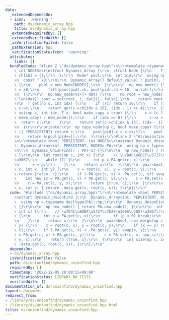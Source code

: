 ```yaml
---
data:
  _extendedDependsOn:
  - icon: ':warning:'
    path: ds/dynamic_array.hpp
    title: ds/dynamic_array.hpp
  _extendedRequiredBy: []
  _extendedVerifiedWith: []
  _isVerificationFailed: false
  _pathExtension: hpp
  _verificationStatusIcon: ':warning:'
  attributes:
    links: []
  bundledCode: "#line 2 \"ds/dynamic_array.hpp\"\n\r\ntemplate <typename T, bool PERSISTENT,\
    \ int NODES>\r\nstruct Dynamic_Array {\r\n  struct Node {\r\n    T x;\r\n    Node*\
    \ ch[16] = {};\r\n  };\r\n  Node* pool;\r\n  int pid;\r\n  using np = Node*;\r\
    \n  const T x0;\r\n\r\n  Dynamic_Array(T default_value) : pid(0), x0(default_value)\
    \ {\r\n    pool = new Node[NODES];\r\n  }\r\n\r\n  np new_node() {\r\n    pool[pid].x\
    \ = x0;\r\n    fill(pool[pid].ch, pool[pid].ch + 16, nullptr);\r\n    return &(pool[pid++]);\r\
    \n  }\r\n\r\n  np new_node(vc<T> dat) {\r\n    np root = new_node();\r\n    FOR(i,\
    \ len(dat)) root = set(root, i, dat[i], false);\r\n    return root;\r\n  }\r\n\
    \r\n  T get(np c, int idx) {\r\n    if (!c) return x0;\r\n    if (idx == 0) return\
    \ c->x;\r\n    return get(c->ch[idx & 15], (idx - 1) >> 4);\r\n  }\r\n\r\n  np\
    \ set(np c, int idx, T x, bool make_copy = true) {\r\n    c = (c ? copy_node(c,\
    \ make_copy) : new_node());\r\n    if (idx == 0) {\r\n      c->x = x;\r\n    \
    \  return c;\r\n    }\r\n    return set(c->ch[idx & 15], (idx - 1) >> 4, x);\r\
    \n  }\r\n\r\nprivate:\r\n  np copy_node(np c, bool make_copy) {\r\n    if (!make_copy\
    \ || !PERSISTENT) return c;\r\n    pool[pid].x = c->x;\r\n    pool[pid].ch = c->ch;\r\
    \n    return &(pool[pid++]);\r\n  }\r\n};\r\n#line 2 \"ds/unionfind/dynamic_unionfind.hpp\"\
    \n\r\ntemplate <bool PERSISTENT, int NODES>\r\nstruct Dynamic_UnionFind {\r\n\
    \  Dynamic_Array<int, PERSISTENT, NODES> PA;\r\n  using np = typename decltype(PA)::np;\r\
    \n\r\n  Dynamic_UnionFind() : PA(-1) {}\r\n\r\n  np new_node() { return PA.new_node();\
    \ }\r\n\r\n  int root(np c, int x) {\r\n    // \u7D4C\u8DEF\u5727\u7E2E\u306A\u3057\
    \u3067\r\n    while (1) {\r\n      int p = PA.get(c, x);\r\n      if (p < 0) break;\r\
    \n      x = p;\r\n    }\r\n    return x;\r\n  }\r\n\r\n  pair<bool, np> merge(np\
    \ c, int x, int y) {\r\n    x = root(c, x), y = root(c, y);\r\n    if (x == y)\
    \ return {false, c};\r\n    if (-PA.get(c, x) < -PA.get(c, y)) swap(x, y);\r\n\
    \    int new_sz = PA.get(c, x) + PA.get(c, y);\r\n    c = PA.set(c, x, new_sz);\r\
    \n    c = PA.set(c, y, x);\r\n    return {true, c};\r\n  }\r\n\r\n  int size(np\
    \ c, int x) { return -data.get(c, root(c, x)); }\r\n};\r\n"
  code: "#include \"ds/dynamic_array.hpp\"\r\n\r\ntemplate <bool PERSISTENT, int NODES>\r\
    \nstruct Dynamic_UnionFind {\r\n  Dynamic_Array<int, PERSISTENT, NODES> PA;\r\n\
    \  using np = typename decltype(PA)::np;\r\n\r\n  Dynamic_UnionFind() : PA(-1)\
    \ {}\r\n\r\n  np new_node() { return PA.new_node(); }\r\n\r\n  int root(np c,\
    \ int x) {\r\n    // \u7D4C\u8DEF\u5727\u7E2E\u306A\u3057\u3067\r\n    while (1)\
    \ {\r\n      int p = PA.get(c, x);\r\n      if (p < 0) break;\r\n      x = p;\r\
    \n    }\r\n    return x;\r\n  }\r\n\r\n  pair<bool, np> merge(np c, int x, int\
    \ y) {\r\n    x = root(c, x), y = root(c, y);\r\n    if (x == y) return {false,\
    \ c};\r\n    if (-PA.get(c, x) < -PA.get(c, y)) swap(x, y);\r\n    int new_sz\
    \ = PA.get(c, x) + PA.get(c, y);\r\n    c = PA.set(c, x, new_sz);\r\n    c = PA.set(c,\
    \ y, x);\r\n    return {true, c};\r\n  }\r\n\r\n  int size(np c, int x) { return\
    \ -data.get(c, root(c, x)); }\r\n};\r\n"
  dependsOn:
  - ds/dynamic_array.hpp
  isVerificationFile: false
  path: ds/unionfind/dynamic_unionfind.hpp
  requiredBy: []
  timestamp: '2022-12-05 10:00:55+09:00'
  verificationStatus: LIBRARY_NO_TESTS
  verifiedWith: []
documentation_of: ds/unionfind/dynamic_unionfind.hpp
layout: document
redirect_from:
- /library/ds/unionfind/dynamic_unionfind.hpp
- /library/ds/unionfind/dynamic_unionfind.hpp.html
title: ds/unionfind/dynamic_unionfind.hpp
---
```

